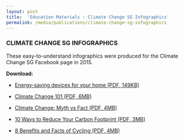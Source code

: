 ```yaml
---
layout: post
title:  'Education Materials : Climate Change SG Infographics'
permalink: /media/publications/climate-change-sg-infographics
---
```



### CLIMATE CHANGE SG INFOGRAPHICS

These easy-to-understand infographics were produced for the Climate Change SG Facebook page in 2015.

**Download:**

* [<a href="/docs/default-source/publications/energy-saving-devices-for-your-home.pdf" target="_blank">Energy-saving devices for your home (PDF, 149KB)</a>](/docs/default-source/publications/energy-saving-devices-for-your-home.pdf)

* [<a href="/docs/default-source/publications/climate-change-101.pdf" target="_blank">Climate Change 101 (PDF, 6MB)</a>](/docs/default-source/publications/climate-change-101.pdf)

* [<a href="/docs/default-source/publications/climate-change-myth-vs-fact.pdf" target="_blank">Climate Change: Myth vs Fact (PDF, 4MB)</a>](/docs/default-source/publications/climate-change-myth-vs-fact.pdf)

* [<a href="/docs/default-source/publications/10-ways-reduce-your-carbon-footprint.pdf" target="_blank">10 Ways to Reduce Your Carbon Footprint (PDF, 3MB)</a>](/docs/default-source/publications/10-ways-reduce-your-carbon-footprint.pdf)

* [<a href="/docs/default-source/publications/8-benefits-and-facts-of-cycling.pdf" target="_blank">8 Benefits and Facts of Cycling (PDF, 4MB)</a>](/docs/default-source/publications/8-benefits-and-facts-of-cycling.pdf)

